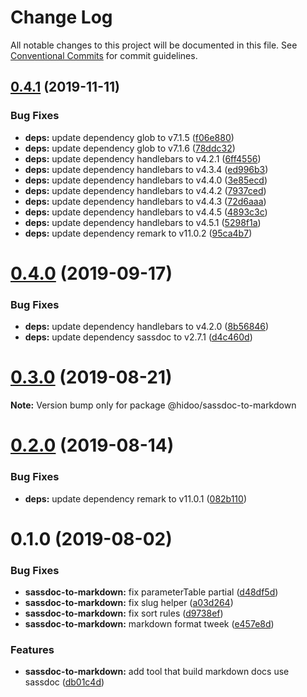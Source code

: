 # Change Log

All notable changes to this project will be documented in this file.
See [Conventional Commits](https://conventionalcommits.org) for commit guidelines.

## [0.4.1](https://github.com/hidoo/unit-sass/compare/v0.4.0...v0.4.1) (2019-11-11)


### Bug Fixes

* **deps:** update dependency glob to v7.1.5 ([f06e880](https://github.com/hidoo/unit-sass/commit/f06e880))
* **deps:** update dependency glob to v7.1.6 ([78ddc32](https://github.com/hidoo/unit-sass/commit/78ddc32))
* **deps:** update dependency handlebars to v4.2.1 ([6ff4556](https://github.com/hidoo/unit-sass/commit/6ff4556))
* **deps:** update dependency handlebars to v4.3.4 ([ed996b3](https://github.com/hidoo/unit-sass/commit/ed996b3))
* **deps:** update dependency handlebars to v4.4.0 ([3e85ecd](https://github.com/hidoo/unit-sass/commit/3e85ecd))
* **deps:** update dependency handlebars to v4.4.2 ([7937ced](https://github.com/hidoo/unit-sass/commit/7937ced))
* **deps:** update dependency handlebars to v4.4.3 ([72d6aaa](https://github.com/hidoo/unit-sass/commit/72d6aaa))
* **deps:** update dependency handlebars to v4.4.5 ([4893c3c](https://github.com/hidoo/unit-sass/commit/4893c3c))
* **deps:** update dependency handlebars to v4.5.1 ([5298f1a](https://github.com/hidoo/unit-sass/commit/5298f1a))
* **deps:** update dependency remark to v11.0.2 ([95ca4b7](https://github.com/hidoo/unit-sass/commit/95ca4b7))





# [0.4.0](https://github.com/hidoo/unit-sass/compare/v0.3.1...v0.4.0) (2019-09-17)


### Bug Fixes

* **deps:** update dependency handlebars to v4.2.0 ([8b56846](https://github.com/hidoo/unit-sass/commit/8b56846))
* **deps:** update dependency sassdoc to v2.7.1 ([d4c460d](https://github.com/hidoo/unit-sass/commit/d4c460d))





# [0.3.0](https://github.com/hidoo/unit-sass/compare/v0.2.0...v0.3.0) (2019-08-21)

**Note:** Version bump only for package @hidoo/sassdoc-to-markdown





# [0.2.0](https://github.com/hidoo/unit-sass/compare/v0.1.0...v0.2.0) (2019-08-14)


### Bug Fixes

* **deps:** update dependency remark to v11.0.1 ([082b110](https://github.com/hidoo/unit-sass/commit/082b110))





# 0.1.0 (2019-08-02)


### Bug Fixes

* **sassdoc-to-markdown:** fix parameterTable partial ([d48df5d](https://github.com/hidoo/unit-sass/commit/d48df5d))
* **sassdoc-to-markdown:** fix slug helper ([a03d264](https://github.com/hidoo/unit-sass/commit/a03d264))
* **sassdoc-to-markdown:** fix sort rules ([d9738ef](https://github.com/hidoo/unit-sass/commit/d9738ef))
* **sassdoc-to-markdown:** markdown format tweek ([e457e8d](https://github.com/hidoo/unit-sass/commit/e457e8d))


### Features

* **sassdoc-to-markdown:** add tool that build markdown docs use sassdoc ([db01c4d](https://github.com/hidoo/unit-sass/commit/db01c4d))
